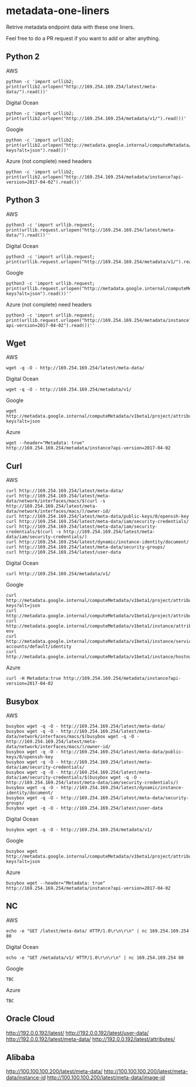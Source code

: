 # metadata-one-liners

Retrive metadata endpoint data with these one liners.

Feel free to do a PR request if you want to add or alter anything.



Python 2
---

AWS

```
python -c 'import urllib2; print(urllib2.urlopen("http://169.254.169.254/latest/meta-data/").read())'
```

Digital Ocean

```
python -c 'import urllib2; print(urllib2.urlopen("http://169.254.169.254/metadata/v1/").read())'
```

Google

```
python -c 'import urllib2; print(urllib2.urlopen("http://metadata.google.internal/computeMetadata/v1beta1/project/attributes/ssh-keys?alt=json").read())'
```

Azure (not complete) need headers

```
python -c 'import urllib2; print(urllib2.urlopen("http://169.254.169.254/metadata/instance?api-version=2017-04-02").read())'
```






Python 3
---

AWS

```
python3 -c 'import urllib.request; print(urllib.request.urlopen("http://169.254.169.254/latest/meta-data/").read())''
```

Digital Ocean

```
python3 -c 'import urllib.request; print(urllib.request.urlopen("http://169.254.169.254/metadata/v1/").read())''
```

Google

```
python3 -c 'import urllib.request; print(urllib.request.urlopen("http://metadata.google.internal/computeMetadata/v1beta1/project/attributes/ssh-keys?alt=json").read())''
```


Azure (not complete) need headers

```
python3 -c 'import urllib.request; print(urllib.request.urlopen("http://169.254.169.254/metadata/instance?api-version=2017-04-02").read())''
```


Wget
---


AWS

```
wget -q -O - http://169.254.169.254/latest/meta-data/
```

Digital Ocean

```
wget -q -O - http://169.254.169.254/metadata/v1/
```

Google

```
wget http://metadata.google.internal/computeMetadata/v1beta1/project/attributes/ssh-keys?alt=json
```

Azure

```
wget --header="Metadata: true" http://169.254.169.254/metadata/instance?api-version=2017-04-02
```






Curl
---

AWS

```
curl http://169.254.169.254/latest/meta-data/
curl http://169.254.169.254/latest/meta-data/network/interfaces/macs/$(curl -s http://169.254.169.254/latest/meta-data/network/interfaces/macs/)/owner-id/
curl http://169.254.169.254/latest/meta-data/public-keys/0/openssh-key
curl http://169.254.169.254/latest/meta-data/iam/security-credentials/
curl http://169.254.169.254/latest/meta-data/iam/security-credentials/$(curl -s http://169.254.169.254/latest/meta-data/iam/security-credentials/)
curl http://169.254.169.254/latest/dynamic/instance-identity/document/
curl http://169.254.169.254/latest/meta-data/security-groups/
curl http://169.254.169.254/latest/user-data
```

Digital Ocean

```
curl http://169.254.169.254/metadata/v1/
```

Google

```
curl http://metadata.google.internal/computeMetadata/v1beta1/project/attributes/ssh-keys?alt=json
curl http://metadata.google.internal/computeMetadata/v1beta1/project/attributes/sshKeys
curl http://metadata.google.internal/computeMetadata/v1beta1/instance/attributes/kube-env
curl http://metadata.google.internal/computeMetadata/v1beta1/instance/service-accounts/default/identity
curl http://metadata.google.internal/computeMetadata/v1beta1/instance/hostname
```

Azure

```
curl -H Metadata:true http://169.254.169.254/metadata/instance?api-version=2017-04-02
```



Busybox
---

AWS

```
busybox wget -q -O - http://169.254.169.254/latest/meta-data/
busybox wget -q -O - http://169.254.169.254/latest/meta-data/network/interfaces/macs/$(busybox wget -q -O - http://169.254.169.254/latest/meta-data/network/interfaces/macs/)/owner-id/
busybox wget -q -O - http://169.254.169.254/latest/meta-data/public-keys/0/openssh-key
busybox wget -q -O - http://169.254.169.254/latest/meta-data/iam/security-credentials/
busybox wget -q -O - http://169.254.169.254/latest/meta-data/iam/security-credentials/$(busybox wget -q -O - http://169.254.169.254/latest/meta-data/iam/security-credentials/)
busybox wget -q -O - http://169.254.169.254/latest/dynamic/instance-identity/document/
busybox wget -q -O - http://169.254.169.254/latest/meta-data/security-groups/
busybox wget -q -O - http://169.254.169.254/latest/user-data
```

Digital Ocean

```
busybox wget -q -O - http://169.254.169.254/metadata/v1/
```

Google

```
busybox wget http://metadata.google.internal/computeMetadata/v1beta1/project/attributes/ssh-keys?alt=json
```

Azure

```
busybox wget --header="Metadata: true" http://169.254.169.254/metadata/instance?api-version=2017-04-02
```


NC
---

AWS

```
echo -e "GET /latest/meta-data/ HTTP/1.0\r\n\r\n" | nc 169.254.169.254 80
```

Digital Ocean

```
echo -e "GET /metadata/v1/ HTTP/1.0\r\n\r\n" | nc 169.254.169.254 80
```

Google

```
TBC
```

Azure

```
TBC
```

## Oracle Cloud
http://192.0.0.192/latest/
http://192.0.0.192/latest/user-data/
http://192.0.0.192/latest/meta-data/
http://192.0.0.192/latest/attributes/

## Alibaba
http://100.100.100.200/latest/meta-data/
http://100.100.100.200/latest/meta-data/instance-id
http://100.100.100.200/latest/meta-data/image-id
